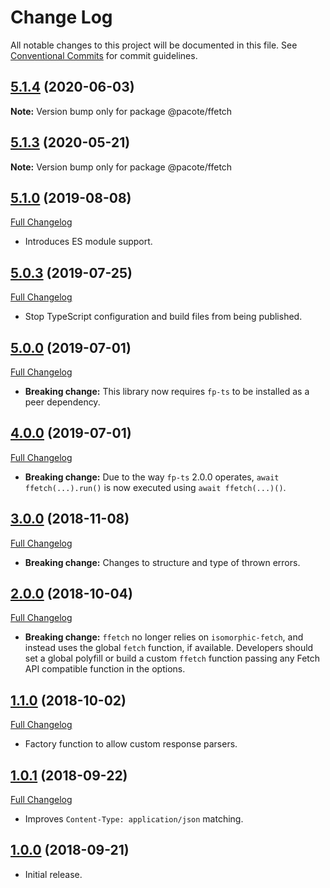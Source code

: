 # Change Log

All notable changes to this project will be documented in this file.
See [Conventional Commits](https://conventionalcommits.org) for commit guidelines.

## [5.1.4](https://github.com/PacoteJS/pacote/compare/@pacote/ffetch@5.1.3...@pacote/ffetch@5.1.4) (2020-06-03)

**Note:** Version bump only for package @pacote/ffetch

## [5.1.3](https://github.com/PacoteJS/pacote/compare/@pacote/ffetch@5.1.2...@pacote/ffetch@5.1.3) (2020-05-21)

**Note:** Version bump only for package @pacote/ffetch

## [5.1.0](https://github.com/PacoteJS/pacote/tree/@pacote/ffetch@5.1.0) (2019-08-08)

[Full Changelog](https://github.com/PacoteJS/pacote/compare/@pacote/ffetch@5.0.3...@pacote/ffetch@5.1.0)

- Introduces ES module support.

## [5.0.3](https://github.com/PacoteJS/pacote/tree/@pacote/ffetch@5.0.3) (2019-07-25)

[Full Changelog](https://github.com/PacoteJS/pacote/compare/@pacote/ffetch@5.0.2...@pacote/ffetch@5.0.3)

- Stop TypeScript configuration and build files from being published.

## [5.0.0](https://github.com/PacoteJS/pacote/tree/@pacote/ffetch@5.0.0) (2019-07-01)

[Full Changelog](https://github.com/PacoteJS/pacote/compare/@pacote/ffetch@4.0.0...@pacote/ffetch@5.0.0)

- **Breaking change:** This library now requires `fp-ts` to be installed as a peer dependency.

## [4.0.0](https://github.com/PacoteJS/pacote/tree/@pacote/ffetch@4.0.0) (2019-07-01)

[Full Changelog](https://github.com/PacoteJS/pacote/compare/@pacote/ffetch@3.0.4...@pacote/ffetch@4.0.0)

- **Breaking change:** Due to the way `fp-ts` 2.0.0 operates, `await ffetch(...).run()` is now executed using `await ffetch(...)()`.

## [3.0.0](https://github.com/PacoteJS/pacote/tree/@pacote/ffetch@3.0.0) (2018-11-08)

[Full Changelog](https://github.com/PacoteJS/pacote/compare/@pacote/ffetch@2.0.0...@pacote/ffetch@3.0.0)

- **Breaking change:** Changes to structure and type of thrown errors.

## [2.0.0](https://github.com/PacoteJS/pacote/tree/@pacote/ffetch@2.0.0) (2018-10-04)

[Full Changelog](https://github.com/PacoteJS/pacote/compare/v1.1.1...@pacote/ffetch@2.0.0)

- **Breaking change:** `ffetch` no longer relies on `isomorphic-fetch`, and instead uses the global `fetch` function, if available. Developers should set a global polyfill or build a custom `ffetch` function passing any Fetch API compatible function in the options.

## [1.1.0](https://github.com/goblindegook/ffetch/tree/v1.1.0) (2018-10-02)

[Full Changelog](https://github.com/goblindegook/ffetch/compare/v1.0.1...v1.1.0)

- Factory function to allow custom response parsers.

## [1.0.1](https://github.com/goblindegook/ffetch/tree/v1.0.1) (2018-09-22)

[Full Changelog](https://github.com/goblindegook/ffetch/compare/v1.0.0...v1.0.1)

- Improves `Content-Type: application/json` matching.

## [1.0.0](https://github.com/goblindegook/ffetch/tree/v1.0.0) (2018-09-21)

- Initial release.
